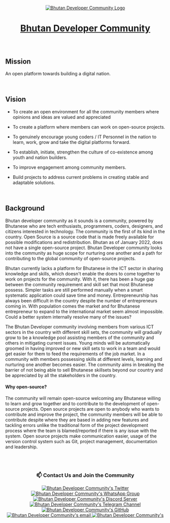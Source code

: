 <p align="center">
 <a target="_blank" href="https://www.devbt.org">
  <img src="https://devbt.org/assets/images/socials-cover.png" alt="Bhutan Developer Community Logo" />
 </a>
</p>

# <a href="https://www.devbt.org" target="_blank"> <p align="center">Bhutan Developer Community</p> </a>
 
 <br/>
 
<!--  Don't write above this -->
 
## Mission

An open platform towards building a digital nation. 

<br/>

## Vision

- To create an open environment for all the community members where opinions and ideas are valued and appreciated

- To create a platform where members can work on open-source projects.

- To genuinely encourage young coders / IT Personnel in the nation to learn, work, grow and take the digital platforms forward.

- To establish, initiate, strengthen the culture of co-existence among youth and nation builders.

- To improve engagement among community members.

- Build projects to address current problems in creating stable and adaptable solutions. 

<br/>

## Background

Bhutan developer community as it sounds is a community, powered by Bhutanese who are tech enthusiasts, programmers, coders, designers, and citizens interested in technology. The community is the first of its kind in the country. Open Source is a source code that is made freely available for possible modifications and redistribution. Bhutan as of January 2022, does not have a single open-source project. Bhutan Developer community looks into the community as huge scope for nurturing one another and a path for contributing to the global community of open-source projects.

Bhutan currently lacks a platform for Bhutanese in the ICT sector in sharing knowledge and skills, which doesn't enable the doers to come together to work on projects for the community. With it, there has been a huge gap between the community requirement and skill set that most Bhutanese possess. Simpler tasks are still performed manually when a smart systematic application could save time and money. Entrepreneurship has always been difficult in the country despite the number of entrepreneurs coming in. With population comes the market and for Bhutanese entrepreneur to expand to the international market seem almost impossible. Could a better system internally resolve many of the issues?

The Bhutan Developer community involving members from various ICT sectors in the country with different skill sets, the community will gradually grow to be a knowledge pool assisting members of the community and others in mitigating current issues. Young minds will be automatically groomed in having improved or new skill sets to work in a team and would get easier for them to feed the requirements of the job market. In a community with members possessing skills at different levels, learning and nurturing one another becomes easier. The community aims in breaking the barrier of not being able to sell Bhutanese skillsets beyond our country and be appreciated by all the stakeholders in the country.



#### Why open-source?

The community will remain open-source welcoming any Bhutanese willing to learn and grow together and to contribute to the development of open-source projects. Open source projects are open to anybody who wants to contribute and improve the project, the community members will be able to contribute despite where they are based in adding new features and tackling errors unlike the traditional form of the project development process where the team is blamed/reported if there is any issue with the system. Open source projects make communication easier, usage of the version control system such as Git, project management, documentation and leadership.

<br/>

<!-- Dont write anything below this -->

#
 
 ### <p align="center">📫 Contact Us and Join the Community </p>
 
<p align="center">
 <a href="https://twitter.com/btdevcommunity">
  <img src="https://img.shields.io/badge/Twitter-1DA1F2?style=for-the-badge&logo=twitter&logoColor=white" alt="Bhutan Developer Community's Twitter" />     
 </a>
 <a target="_blank" href="https://chat.whatsapp.com/ByKjpnV2ajsBiqG140WEI2">
  <img src="https://img.shields.io/badge/whatsapp-25D366?style=for-the-badge&logo=WhatsApp&logoColor=white" alt="Bhutan Developer Community's WhatsApp Group" />     
 </a>
 <a target="_blank" href="https://discord.gg/kfG4Z9qBEb">
  <img src="https://img.shields.io/badge/discord-7289DA?style=for-the-badge&logo=Discord&logoColor=white" alt="Bhutan Developer Community's Discord Server" />     
 </a>
 <a href="https://t.me/+0WfVhQysyQFiOTg1">
  <img src="https://img.shields.io/badge/Telegram-229ED9?style=for-the-badge&logo=telegram&logoColor=white" alt="Bhutan Developer Community's Telegram Channel" />   
 </a>
 <a target="_blank" href="https://github.com/BTDeveloperCommunity">
  <img src="https://img.shields.io/badge/GitHub-171515?style=for-the-badge&logo=github&logoColor=white" alt="Bhutan Developer Community's GitHub" />     
 </a>
 <a target="_blank" href="mailto:btdevelopercommunity@gmail.com">
  <img src="https://img.shields.io/badge/email-3357C0?style=for-the-badge&logo=gmail&logoColor=white" alt="Bhutan Developer Community's email" />     
 </a>
 <a target="_blank" href="https://www.devbt.org">
  <img src="https://img.shields.io/badge/Website-1EBBEE?style=for-the-badge&logo=internetexplorer&logoColor=white" alt="Bhutan Developer Community's" />     
 </a>
</p>

